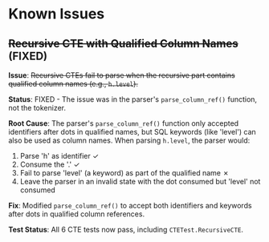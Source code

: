 # Known Issues

## ~~Recursive CTE with Qualified Column Names~~ (FIXED)

**Issue**: ~~Recursive CTEs fail to parse when the recursive part contains qualified column names (e.g., `h.level`).~~

**Status**: FIXED - The issue was in the parser's `parse_column_ref()` function, not the tokenizer.

**Root Cause**: The parser's `parse_column_ref()` function only accepted identifiers after dots in qualified names, but SQL keywords (like 'level') can also be used as column names. When parsing `h.level`, the parser would:
1. Parse 'h' as identifier ✓
2. Consume the '.' ✓
3. Fail to parse 'level' (a keyword) as part of the qualified name ✗
4. Leave the parser in an invalid state with the dot consumed but 'level' not consumed

**Fix**: Modified `parse_column_ref()` to accept both identifiers and keywords after dots in qualified column references.

**Test Status**: All 6 CTE tests now pass, including `CTETest.RecursiveCTE`.